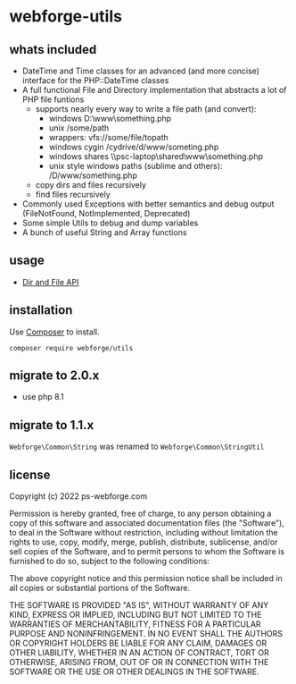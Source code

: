 # webforge-utils


## whats included

- DateTime and Time classes for an advanced (and more concise) interface for the PHP::DateTime classes
- A full functional File and Directory implementation that abstracts a lot of PHP file funtions
  - supports nearly every way to write a file path (and convert): 
    - windows D:\www\something.php
    - unix /some/path
    - wrappers: vfs://some/file/topath
    - windows cygin /cydrive/d/www/someting.php
    - windows shares \\\\psc-laptop\shared\www\something.php
    - unix style windows paths (sublime and others): /D/www/something.php
  - copy dirs and files recursively
  - find files recursively
- Commonly used Exceptions with better semantics and debug output (FileNotFound, NotImplemented, Deprecated)
- Some simple Utils to debug and dump variables
- A bunch of useful String and Array functions

## usage 

  - [Dir and File API](docs/dir-and-file.md)

## installation

Use [Composer](http://getcomposer.org) to install.
```
composer require webforge/utils
```

## migrate to 2.0.x

- use php 8.1

## migrate to 1.1.x

`Webforge\Common\String` was renamed to `Webforge\Common\StringUtil`

## license

Copyright (c) 2022 ps-webforge.com

Permission is hereby granted, free of charge, to any person obtaining a copy of this software and associated documentation files (the "Software"), to deal in the Software without restriction, including without limitation the rights to use, copy, modify, merge, publish, distribute, sublicense, and/or sell copies of the Software, and to permit persons to whom the Software is furnished to do so, subject to the following conditions:

The above copyright notice and this permission notice shall be included in all copies or substantial portions of the Software.

THE SOFTWARE IS PROVIDED "AS IS", WITHOUT WARRANTY OF ANY KIND, EXPRESS OR IMPLIED, INCLUDING BUT NOT LIMITED TO THE WARRANTIES OF MERCHANTABILITY, FITNESS FOR A PARTICULAR PURPOSE AND NONINFRINGEMENT. IN NO EVENT SHALL THE AUTHORS OR COPYRIGHT HOLDERS BE LIABLE FOR ANY CLAIM, DAMAGES OR OTHER LIABILITY, WHETHER IN AN ACTION OF CONTRACT, TORT OR OTHERWISE, ARISING FROM, OUT OF OR IN CONNECTION WITH THE SOFTWARE OR THE USE OR OTHER DEALINGS IN THE SOFTWARE.
